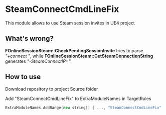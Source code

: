 # SteamConnectCmdLineFix

This module allows to use Steam session invites in UE4 project

## What's wrong?

**FOnlineSessionSteam::CheckPendingSessionInvite** tries to parse *"+connect <ip>"*, while **FOnlineSessionSteam::GetSteamConnectionString** generates *"-SteamConnectIP=<ip>"*

## How to use

Download repository to project Source folder

Add "SteamConnectCmdLineFix" to ExtraModuleNames in TargetRules
```cpp
ExtraModuleNames.AddRange(new string[] { ..., "SteamConnectCmdLineFix" });
```
